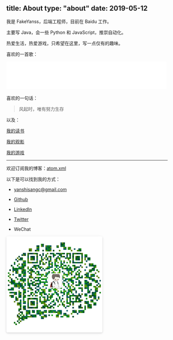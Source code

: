 title: About
type: "about"
date: 2019-05-12
---

我是 FakeYanss，后端工程师，目前在 Baidu 工作。

主要写 Java，会一些 Python 和 JavaScript，推崇自动化。

热爱生活，热爱游戏，只希望在这里，写一点仅有的趣味。

喜欢的一首歌：

<iframe frameborder="no" border="0" marginwidth="0" marginheight="0" width=500 height=86 src="//music.163.com/outchain/player?type=2&id=412016278&auto=0&height=66"></iframe>

喜欢的一句话：

<blockquote class="blockquote-center">风起时，唯有努力生存</blockquote>

以及：

[我的读书](/blog/books)

[我的观影](/blog/movies)

[我的游戏](/blog/games)

---

欢迎订阅我的博客：[atom.xml](https://foreti.me/blog/atom.xml)

以下是可以找到我的方式：

- yanshisangc@gmail.com

- [Github](https://github.com/fakeYanss)

- [LinkedIn](https://www.linkedin.com/in/foretime/)

- [Twitter](https://twitter.com/fakeYanss)

- WeChat
<img style="border-radius: 0.3125em; box-shadow: 0 2px 4px 0 rgba(34,36,38,.12),0 2px 10px 0 rgba(34,36,38,.08); width: 300px; display: inline" src="https://raw.githubusercontent.com/fakeYanss/imgplace/master/2019/wechat.png">


